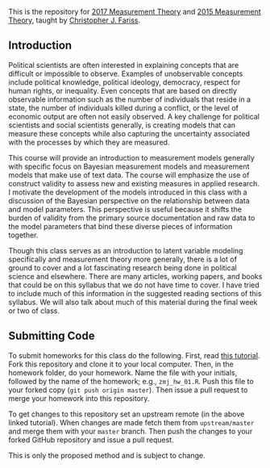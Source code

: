 This is the repository for [2017 Measurement Theory]() and [2015 Measurement Theory](http://cfariss.com/documents/PSUMeasurement_Spring2015.pdf), taught by [Christopher J. Fariss](http://cfariss.com).

## Introduction
Political scientists are often interested in explaining concepts that are difficult or impossible to observe. Examples of unobservable concepts include political knowledge, political ideology, democracy, respect for human rights, or inequality. Even concepts that are based on directly observable information such as the number of individuals that reside in a state, the number of individuals killed during a conflict, or the level of economic output are often not easily observed. A key challenge for political scientists and social scientists generally, is creating models that can measure these concepts while also capturing the uncertainty associated with the processes by which they are measured. 

This course will provide an introduction to measurement models generally with specific focus on Bayesian measurement models and measurement models that make use of text data. The course will emphasize the use of construct validity to assess new and existing measures in applied research. I motivate the development of the models introduced in this class with a discussion of the Bayesian perspective on the relationship between data and model parameters. This perspective is useful because it shifts the burden of validity from the primary source documentation and raw data to the model parameters that bind these diverse pieces of information together.

Though this class serves as an introduction to latent variable modeling specifically and measurement theory more generally, there is a lot of ground to cover and a lot fascinating research being done in political science and elsewhere. There are many articles, working papers, and books that could be on this syllabus that we do not have time to cover. I have tried to include much of this information in the suggested reading sections of this syllabus. We will also talk about much of this material during the final week or two of class.


## Submitting Code
To submit homeworks for this class do the following. First, read [this tutorial](http://zmjones.com/git-github-tutorial/). Fork this repository and clone it to your local computer. Then, in the homework folder, do your homework. Name the file with your initials, followed by the name of the homework; e.g., `zmj_hw_01.R`. Push this file to your forked copy (`git push origin master`). Then issue a pull request to merge your homework into this repository.

To get changes to this repository set an upstream remote (in the above linked tutorial). When changes are made fetch them from `upstream/master` and merge them with your `master` branch. Then push the changes to your forked GitHub repository and issue a pull request.

This is only the proposed method and is subject to change.

